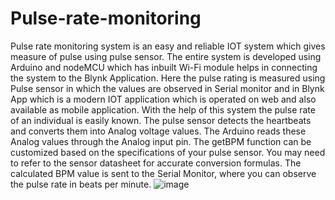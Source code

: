 # Pulse-rate-monitoring
Pulse rate monitoring system is an easy and reliable IOT system which gives measure of pulse using pulse sensor. The entire system is developed using Arduino and nodeMCU which has inbuilt Wi-Fi module helps in connecting the system to the Blynk Application. Here the pulse rating is measured using Pulse sensor in which the values are observed in Serial monitor and in Blynk App which is a modern IOT application which is operated on web and also available as mobile application. With the help of this system the pulse rate of an individual is easily known.
The pulse sensor detects the heartbeats and converts them into Analog voltage values.  The Arduino reads these Analog values through the Analog input pin.  The getBPM function can be customized based on the specifications of your pulse sensor. You may need to refer to the sensor datasheet for accurate conversion formulas. The calculated BPM value is sent to the Serial Monitor, where you can observe the pulse rate in beats per minute.
![image](https://github.com/user-attachments/assets/7ab2f5c9-33cd-403e-9776-8ae9f9f904a5)
